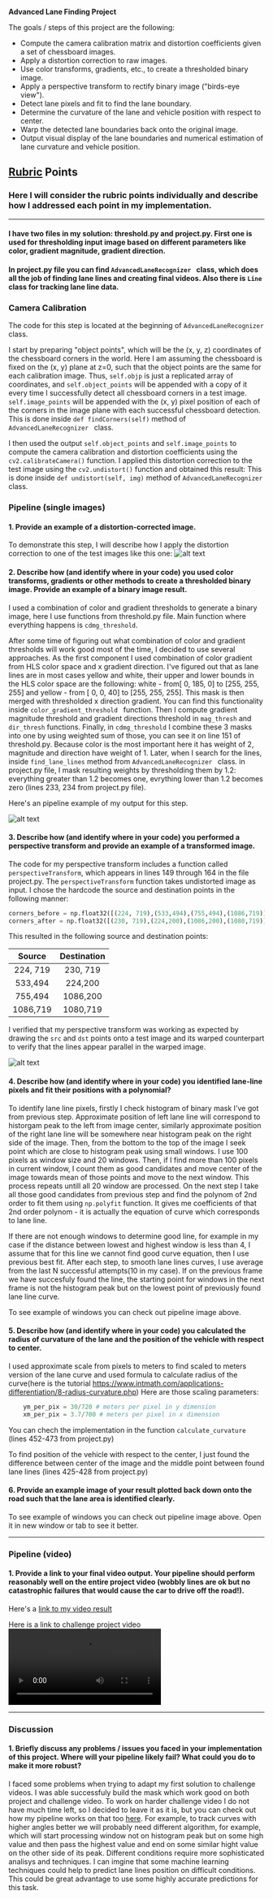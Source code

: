 
**Advanced Lane Finding Project**

The goals / steps of this project are the following:

* Compute the camera calibration matrix and distortion coefficients given a set of chessboard images.
* Apply a distortion correction to raw images.
* Use color transforms, gradients, etc., to create a thresholded binary image.
* Apply a perspective transform to rectify binary image ("birds-eye view").
* Detect lane pixels and fit to find the lane boundary.
* Determine the curvature of the lane and vehicle position with respect to center.
* Warp the detected lane boundaries back onto the original image.
* Output visual display of the lane boundaries and numerical estimation of lane curvature and vehicle position.

[//]: # (Image References)

[image1]: ./output_images/distorted_undistorted.png "Distorted-Undistorted"
[image2]: ./output_images/undistorted_ptransformed.png "Road Transformed"
[image3]: ./output_images/pipeline_sample.png "Pipeline Sample"
[video1]: ./result_project_video.mp4 "Project Video"
[video2]: ./result_challenge_video.mp4 "Challange Video"

## [Rubric](https://review.udacity.com/#!/rubrics/571/view) Points

### Here I will consider the rubric points individually and describe how I addressed each point in my implementation.  

---
#### I have two files in my solution: threshold.py and project.py. First one is used for thresholding input image based on different parameters like color, gradient magnitude, gradient direction.
#### In project.py file you can find  ```AdvancedLaneRecognizer ``` class, which does all the job of finding lane lines and creating final videos. Also there is ```Line ``` class for tracking lane line data.

### Camera Calibration

The code for this step is located at the beginning of ```AdvancedLaneRecognizer ``` class.

I start by preparing "object points", which will be the (x, y, z) coordinates of the chessboard corners in the world. Here I am assuming the chessboard is fixed on the (x, y) plane at z=0, such that the object points are the same for each calibration image.  Thus, `self.objp` is just a replicated array of coordinates, and `self.object_points` will be appended with a copy of it every time I successfully detect all chessboard corners in a test image.  `self.image_points` will be appended with the (x, y) pixel position of each of the corners in the image plane with each successful chessboard detection.  
This is done inside `def findCorners(self)` method of  ```AdvancedLaneRecognizer ``` class.

I then used the output `self.object_points` and `self.image_points` to compute the camera calibration and distortion coefficients using the `cv2.calibrateCamera()` function.  I applied this distortion correction to the test image using the `cv2.undistort()` function and obtained this result: 
This is done inside `def undistort(self, img)` method of  ```AdvancedLaneRecognizer ``` class.

### Pipeline (single images)

#### 1. Provide an example of a distortion-corrected image.

To demonstrate this step, I will describe how I apply the distortion correction to one of the test images like this one:
![alt text][image1]

#### 2. Describe how (and identify where in your code) you used color transforms, gradients or other methods to create a thresholded binary image.  Provide an example of a binary image result.

I used a combination of color and gradient thresholds to generate a binary image, here I use functions from threshold.py file. Main function where everything happens is  `cdmg_threshold`.

 After some time of figuring out what combination of color and gradient thresholds will work good most of the time, I decided to use several approaches. As the first component I used combination of color gradient from HLS color space and x gradient direction. I've figured out that as lane lines are in most cases yellow and white, their upper and lower bounds in the HLS color space are the following: white - from[  0, 185,   0] to [255, 255, 255] and yellow - from [ 0,   0, 40] to [255, 255, 255]. This mask is then merged with thresholded x direction gradient. You can find this functionality inside  `color_gradient_threshold ` function. Then I compute gradient magnitude threshold and gradient directions threshold in `mag_thresh` and `dir_thresh` functions. Finally, in `cdmg_threshold` I combine these 3 masks into one by using weighted sum of those, you can see it on line 151 of threshold.py. Because color is the most important here it has weight of 2, magnitude and direction have weight of 1. Later, when I search for the lines, inside `find_lane_lines` method from ```AdvancedLaneRecognizer ``` class. in project.py file, I mask resulting weights by thresholding them by 1.2: everything greater than 1.2 becomes one, evrything lower than 1.2 becomes zero (lines 233, 234 from project.py file).
 
Here's an pipeline example of my output for this step. 

![alt text][image3]

#### 3. Describe how (and identify where in your code) you performed a perspective transform and provide an example of a transformed image.

The code for my perspective transform includes a function called `perspectiveTransform`, which appears in lines 149 through 164 in the file project.py.  The `perspectiveTransform` function takes undistorted image as input.   I chose the hardcode the source and destination points in the following manner:

```python
corners_before = np.float32([(224, 719),(533,494),(755,494),(1086,719)]) 
corners_after = np.float32([(230, 719),(224,200),(1086,200),(1080,719)]) 
```

This resulted in the following source and destination points:

| Source        | Destination   | 
|:-------------:|:-------------:| 
| 224, 719      | 230, 719        | 
| 533,494      | 224,200    |
| 755,494     | 1086,200     |
| 1086,719      | 1080,719       |

I verified that my perspective transform was working as expected by drawing the `src` and `dst` points onto a test image and its warped counterpart to verify that the lines appear parallel in the warped image.

![alt text][image2]

#### 4. Describe how (and identify where in your code) you identified lane-line pixels and fit their positions with a polynomial?

To identify lane line pixels, firstly I check histogram of binary mask I've got from previous step. Approximate position of left lane line will correspond to historgam peak to the left from image center, similarly approximate position of the right lane line will be somewhere near histogram peak on the right side of the image.
Then, from the bottom to the top of the image I seek point which are close to histogram peak using small windows. I use 100 pixels as window size and 20 windows. Then, if I find more than 100 pixels in current window, I count them as good candidates and move center of the image towards mean of those points and move to the next window. This process repeats untill all 20 window are processed. 
On the next step I take all those good candidates from previous step and find the polynom of 2nd order to fit them using `np.polyfit` function. It gives me coefficients of that 2nd order polynom - it is actually the equation of curve which corresponds to lane line.

If there are not enough windows to determine good line, for example in my case if the distance between lowest and highest window is less than 4, I assume that for this line we cannot find good curve equation, then I use previous best fit. After each step, to smooth lane lines curves, I use average from the last N successful attempts(10 in my case). If on the previous frame we have succesfuly found the line, the starting point for windows in the next frame is not the histogram peak but on the lowest point of previously found lane line curve. 

To see example of windows you can check out pipeline image above.

#### 5. Describe how (and identify where in your code) you calculated the radius of curvature of the lane and the position of the vehicle with respect to center.

I used approximate scale from pixels to meters to find scaled to meters version of the lane curve and used formula to calculate radius of the curve(here is the tutorial https://www.intmath.com/applications-differentiation/8-radius-curvature.php)
Here are those scaling parameters:
```python
    ym_per_pix = 30/720 # meters per pixel in y dimension
    xm_per_pix = 3.7/700 # meters per pixel in x dimension
```
You can chech the implementation in the function ```calculate_curvature``` (lines  452-473 from project.py)

To find position of the vehicle with respect to the center, I just found the difference between center of the image and the middle point between found lane lines (lines  425-428 from project.py)

#### 6. Provide an example image of your result plotted back down onto the road such that the lane area is identified clearly.

To see example of windows you can check out pipeline image above. Open it in new window or tab to see it better.

---

### Pipeline (video)

#### 1. Provide a link to your final video output.  Your pipeline should perform reasonably well on the entire project video (wobbly lines are ok but no catastrophic failures that would cause the car to drive off the road!).

Here's a [link to my video result](./result_project_video.mp4)

Here is a link to challenge project video ![alt text][video2]

---

### Discussion

#### 1. Briefly discuss any problems / issues you faced in your implementation of this project.  Where will your pipeline likely fail?  What could you do to make it more robust?

I faced some problems when trying to adapt my first solution to challenge videos. I was able successfuly build the mask which work good on both project and challenge video. To work on harder challenge video I do not have much time left, so I decided to leave it as it is, but you can check out how my pipeline works on that too [here](./result_harder_challenge_video.mp4). For example, to track curves with higher angles better we will probably need different algorithm, for example, which will start processing window not on histogram peak but on some high value and then pass the highest value and end on some similar hight value on the other side of its peak.
Different conditions require more sophisticated analisys and techniques. I can imgine that some machine learning techniques could help to predict lane lines position on difficult conditions. This could be great advantage to use some highly accurate predictions for this task.